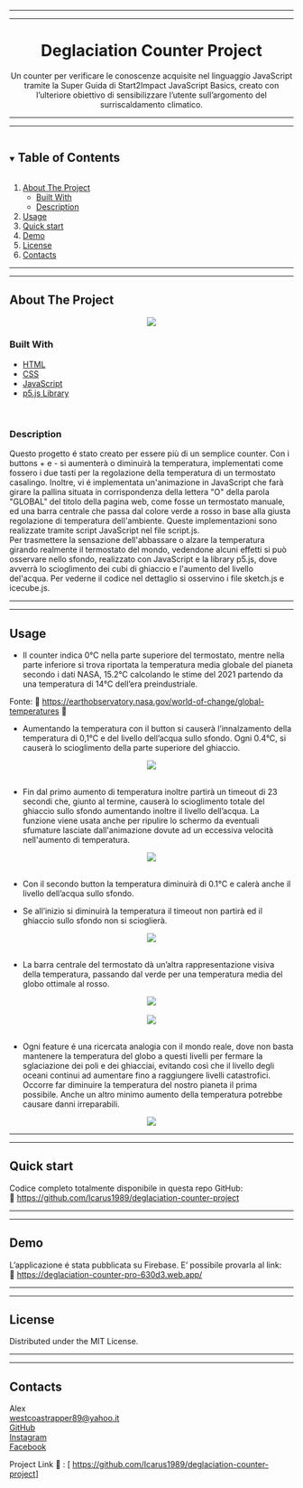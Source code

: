 <hr>
<hr>

<div align="center">
  <h1>Deglaciation Counter Project</h1>
</div>

<p align="center">
  Un counter per verificare le conoscenze acquisite nel linguaggio JavaScript tramite la Super Guida di Start2Impact JavaScript Basics, creato con l’ulteriore obiettivo di sensibilizzare l’utente sull’argomento del surriscaldamento climatico.
</p>

<hr>
<hr>

<details open="open">
  <summary><h2 style="display: inline-block">Table of Contents</h2></summary>
  <ol>
    <li>
      <a href="#about-the-project">About The Project</a>
      <ul>
        <li><a href="#built-with">Built With</a></li>
        <li><a href="#description">Description</a></li>
      </ul>
    </li>
    <li><a href="#usage">Usage</a></li>
    <li><a href="#quick-start">Quick start</a></li>
    <li><a href="#demo">Demo</a></li>
    <li><a href="#license">License</a></li>
    <li><a href="#contacts">Contacts</a></li>
  </ol>
</details>

<hr>
<hr>

## About The Project

<div align="center">
  <img src="https://imagizer.imageshack.com/v2/640x480q90/924/Au00v5.png">
</div>


### Built With

* [HTML](https://developer.mozilla.org/en-US/docs/Web/HTML?retiredLocale=it)
* [CSS](https://developer.mozilla.org/en-US/docs/Web/CSS?retiredLocale=it)
* [JavaScript](https://developer.mozilla.org/en-US/docs/Web/JavaScript?retiredLocale=it)
* [p5.js Library](https://p5js.org/)
<br>

### Description

Questo progetto é stato creato per essere più di un semplice counter. 
Con i buttons + e - si aumenterà o diminuirà la temperatura, implementati come fossero i due tasti per la regolazione della temperatura di un termostato casalingo.
Inoltre, vi é implementata un'animazione in JavaScript che farà girare la pallina situata in corrispondenza della lettera "O" della parola "GLOBAL" del titolo della pagina web, come fosse un termostato manuale, ed una barra centrale che passa dal colore verde a rosso in base alla giusta regolazione di temperatura dell'ambiente. Queste implementazioni sono realizzate tramite script JavaScript nel file script.js.<br>
Per trasmettere la sensazione dell'abbassare o alzare la temperatura girando realmente il termostato del mondo, vedendone alcuni effetti si può osservare nello sfondo, realizzato con JavaScript e la library p5.js, dove avverrà lo scioglimento dei cubi di ghiaccio e l'aumento del livello del'acqua. Per vederne il codice nel dettaglio si osservino i file sketch.js e icecube.js.

<hr>
<hr>

## Usage

* Il counter indica 0°C nella parte superiore del termostato, mentre nella parte inferiore si trova riportata la temperatura media globale del pianeta secondo i dati NASA, 15.2°C calcolando le stime del 2021 partendo da una temperatura di 14°C dell’era preindustriale.

Fonte: 
:link: https://earthobservatory.nasa.gov/world-of-change/global-temperatures  :satellite:
<br>

* Aumentando la temperatura con il button si causerà l’innalzamento della temperatura di 0,1°C e del livello dell’acqua sullo sfondo. Ogni 0.4°C, si causerà lo scioglimento della parte superiore del ghiaccio.

<div align="center">
  <img src="https://imagizer.imageshack.com/v2/320x240q90/923/kh1Lwf.png">
</div>

<br>

* Fin dal primo aumento di temperatura inoltre partirà un timeout di 23 secondi che, giunto al termine, causerà lo scioglimento totale del ghiaccio sullo sfondo aumentando inoltre il livello dell’acqua. La funzione viene usata anche per ripulire lo schermo da eventuali sfumature lasciate dall'animazione dovute ad un eccessiva velocità nell'aumento di temperatura.

<div align="center">
  <img src="https://imagizer.imageshack.com/v2/320x240q90/922/gBIcjO.png">
</div>

<br>

* Con il secondo button la temperatura diminuirà di 0.1°C e calerà anche il livello dell’acqua sullo sfondo.<br>

* Se all’inizio si diminuirà la temperatura il timeout non partirà ed il ghiaccio sullo sfondo non si scioglierà.

<div align="center">
  <img align="center" src="https://imagizer.imageshack.com/v2/320x240q90/922/9Ma3dK.png">
</div>

<br>

* La barra centrale del termostato dà un’altra rappresentazione visiva della temperatura, passando dal verde per una temperatura media del globo ottimale al rosso.

<div align="center">
  <img align="center" src="https://imagizer.imageshack.com/v2/320x240q90/924/SvD6O9.png">
</div>

<br>

<div align="center">
  <img align="center" src="https://imagizer.imageshack.com/v2/320x240q90/922/TTzI8Z.png">
</div>

<br>

* Ogni feature é una ricercata analogia con il mondo reale, dove non basta mantenere la temperatura del globo a questi livelli per fermare la sglaciazione dei poli e dei ghiacciai, evitando così che il livello degli oceani continui ad aumentare fino a raggiungere livelli catastrofici. Occorre far diminuire la temperatura del nostro pianeta il prima possibile. Anche un altro minimo aumento della temperatura potrebbe causare danni irreparabili.

<div align="center">
  <img align="center" src="https://earthobservatory.nasa.gov/ContentWOC/images/globaltemp/global_gis_2015-2019.png">
</div>

<hr>
<hr>

## Quick start  

Codice completo totalmente disponibile in questa repo GitHub: <br>
:link: https://github.com/Icarus1989/deglaciation-counter-project

<hr>
<hr>

## Demo
L’applicazione é stata pubblicata su Firebase. 
E’ possibile provarla al link:
<br>
:link: https://deglaciation-counter-pro-630d3.web.app/

<hr>
<hr>

## License

Distributed under the MIT License.

<hr>
<hr>

## Contacts

Alex<br>
westcoastrapper89@yahoo.it<br>
[GitHub](http://https://github.com/Icarus1989)<br>
[Instagram](http://https://www.instagram.com/alex._.1989/)<br>
[Facebook](https://www.facebook.com/alex.valente.92)<br>


Project Link :link: : [ https://github.com/Icarus1989/deglaciation-counter-project]
